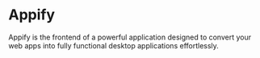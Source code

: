 # Appify
Appify is the frontend of a powerful application designed to convert your web apps into fully functional desktop applications effortlessly.

